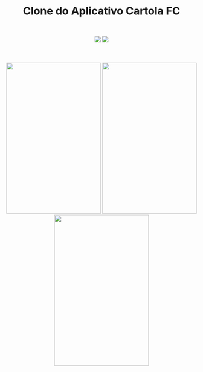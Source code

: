 <h1 align="center">Clone do Aplicativo Cartola FC</h1><br>

<p align="center">
  <img src="https://img.shields.io/static/v1?label=BUILT%20FOR&message=IONIC&color=blue">
  <img src="https://img.shields.io/static/v1?label=BUILT%20FOR&message=TYPESCRIPT&color=success">
  <br><br><br><br>
  <img width="250px" height="400px" src="https://user-images.githubusercontent.com/46490801/67431044-dd2d5000-f5b9-11e9-906b-ce9154cf867d.jpeg">
  <img width="250px" height="400px" src="https://user-images.githubusercontent.com/46490801/67431057-e0c0d700-f5b9-11e9-8ed0-f33b9bf3064f.jpeg">
  <img width="250px" height="400px" src="https://user-images.githubusercontent.com/46490801/67431068-e4545e00-f5b9-11e9-8244-68ea8f9e8130.jpeg">
<p>





